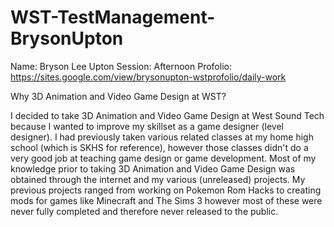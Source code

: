 # WST-TestManagement-BrysonUpton

Name: Bryson Lee Upton
Session: Afternoon
Profolio: https://sites.google.com/view/brysonupton-wstprofolio/daily-work 

Why 3D Animation and Video Game Design at WST?

I decided to take 3D Animation and Video Game Design at West Sound Tech because I wanted to improve my skillset as a game designer (level designer). I had previously taken various related classes at my home high school (which is SKHS for reference), however those classes didn't do a very good job at teaching game design or game development. Most of my knowledge prior to taking 3D Animation and Video Game Design was obtained through the internet and my various (unreleased) projects. My previous projects ranged from working on Pokemon Rom Hacks to creating mods for games like Minecraft and The Sims 3 however most of these were never fully completed and therefore never released to the public.
